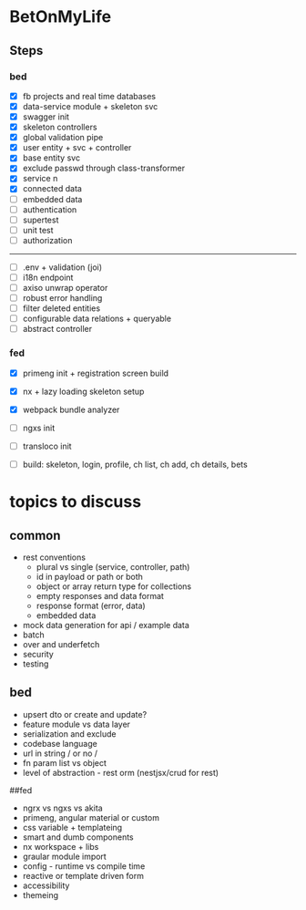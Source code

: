 # BetOnMyLife

##  Steps

### bed
- [x] fb projects and real time databases
- [x] data-service module + skeleton svc
- [x] swagger init
- [x] skeleton controllers
- [x] global validation pipe
- [x] user entity + svc + controller
- [x] base entity svc
- [x] exclude passwd through class-transformer
- [x] service n
- [x] connected data
- [ ] embedded data
- [ ] authentication
- [ ] supertest
- [ ] unit test
- [ ] authorization
---
- [ ] .env + validation (joi)
- [ ] i18n endpoint
- [ ] axiso unwrap operator
- [ ] robust error handling
- [ ] filter deleted entities
- [ ] configurable data relations + queryable
- [ ] abstract controller

### fed
- [x] primeng init + registration screen build
- [x] nx + lazy loading skeleton setup
- [x] webpack bundle analyzer 
- [ ] ngxs init
- [ ] transloco init
- [ ] build: skeleton, login, profile, ch list, ch add, ch details, bets


# topics to discuss
## common
* rest conventions
  * plural vs single (service, controller, path)
  * id in payload or path or both
  * object or array return type for collections
  * empty responses and data format
  * response format (error, data)
  * embedded data
* mock data generation for api / example data
* batch
* over and underfetch
* security 
* testing

## bed
* upsert dto or create and update?
* feature module vs data layer
* serialization and exclude
* codebase language 
* url in string / or no /
* fn param list vs object
* level of abstraction - rest orm (nestjsx/crud for rest)

##fed
* ngrx vs ngxs vs akita
* primeng, angular material or custom
* css variable + templateing
* smart and dumb components
* nx workspace + libs
* graular module import
* config - runtime vs compile time
* reactive or template driven form 
* accessibility
* themeing
